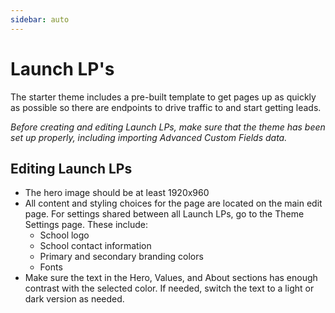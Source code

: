 ```yaml
---
sidebar: auto
---
```


# Launch LP's

The starter theme includes a pre-built template to get pages up as quickly as possible so there are endpoints to drive traffic to and start getting leads.

_Before creating and editing Launch LPs, make sure that the theme has been set up properly, including importing Advanced Custom Fields data._

## Editing Launch LPs

* The hero image should be at least 1920x960
* All content and styling choices for the page are located on the main edit page. For settings shared between all Launch LPs, go to the Theme Settings page. These include:
  * School logo
  * School contact information
  * Primary and secondary branding colors
  * Fonts
* Make sure the text in the Hero, Values, and About sections has enough contrast with the selected color. If needed, switch the text to a light or dark version as needed.
